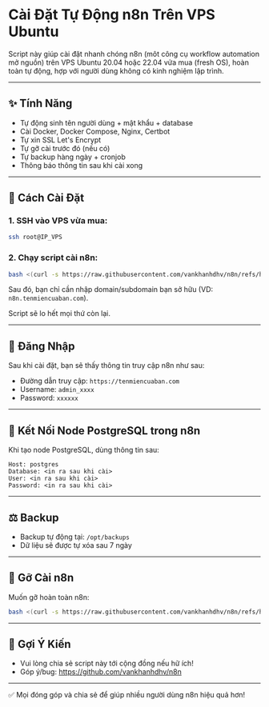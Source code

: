 # Cài Đặt Tự Động n8n Trên VPS Ubuntu

Script này giúp cài đặt nhanh chóng n8n (môt công cụ workflow automation mở nguồn) trên VPS Ubuntu 20.04 hoặc 22.04 vửa mua (fresh OS), hoàn toàn tự động, hợp với người dùng không có kinh nghiệm lập trình.

---

## ✨ Tính Năng
- Tự động sinh tên người dùng + mật khẩu + database
- Cài Docker, Docker Compose, Nginx, Certbot
- Tự xin SSL Let's Encrypt
- Tự gỡ cài trước đó (nếu có)
- Tự backup hàng ngày + cronjob
- Thông báo thông tin sau khi cài xong

---

## 📄 Cách Cài Đặt

### 1. SSH vào VPS vừa mua:
```bash
ssh root@IP_VPS
```

### 2. Chạy script cài n8n:
```bash
bash <(curl -s https://raw.githubusercontent.com/vankhanhdhv/n8n/refs/heads/main/install_n8n.sh)
```

Sau đó, bạn chỉ cần nhập domain/subdomain bạn sở hữu (VD: `n8n.tenmiencuaban.com`).

Script sẽ lo hết mọi thứ còn lại.

---

## 🚪 Đăng Nhập
Sau khi cài đặt, bạn sẽ thấy thông tin truy cập n8n như sau:
- Đường dẫn truy cập: `https://tenmiencuaban.com`
- Username: `admin_xxxx`
- Password: `xxxxxx`

---

## 🧰 Kết Nối Node PostgreSQL trong n8n
Khi tạo node PostgreSQL, dùng thông tin sau:

```
Host: postgres
Database: <in ra sau khi cài>
User: <in ra sau khi cài>
Password: <in ra sau khi cài>
```

---

## ⚖️ Backup
- Backup tự động tại: `/opt/backups`
- Dữ liệu sẽ được tự xóa sau 7 ngày

---

## 🚫 Gỡ Cài n8n
Muốn gỡ hoàn toàn n8n:
```bash
bash <(curl -s https://raw.githubusercontent.com/vankhanhdhv/n8n/refs/heads/main/uninstall_n8n.sh)
```

---

## 📄 Gợi Ý Kiến
- Vui lòng chia sẻ script này tới cộng đồng nếu hữ ích!
- Góp ý/bug: https://github.com/vankhanhdhv/n8n

---

✅ Mọi đóng góp và chia sẻ để giúp nhiều người dùng n8n hiệu quả hơn!
